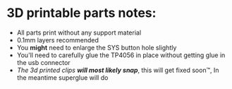 # 3D printable parts notes:

  - All parts print without any support material
  - 0.1mm layers recommended
  - You **might** need to enlarge the SYS button hole slightly
  - You'll need to carefully glue the TP4056 in place without getting glue in the usb connector
  - *The 3d printed clips **will most likely snap***, this will get fixed soon™, In the meantime superglue will do
